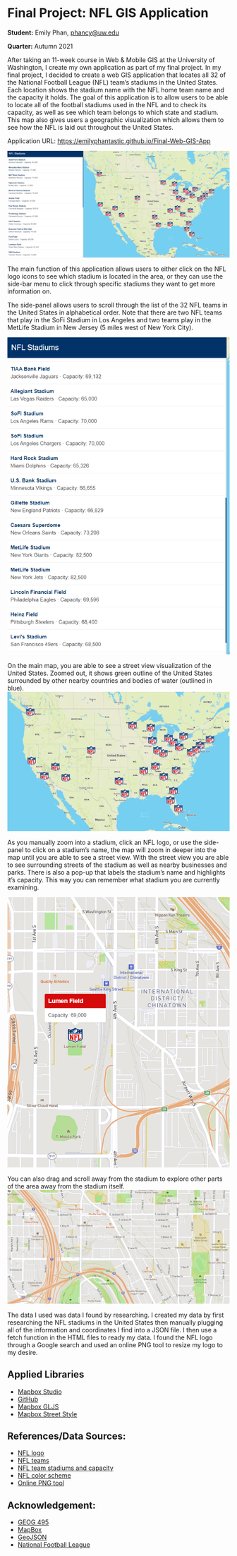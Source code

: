 # Final Project: NFL GIS Application
**Student:** Emily Phan, phancy@uw.edu

**Quarter:** Autumn 2021

After taking an 11-week course in Web & Mobile GIS at the University of Washington, I create my own application as part of my final project. In my final project, I decided to create a web GIS application that locates all 32 of the National Football League (NFL) team’s stadiums in the United States. Each location shows the stadium name with the NFL home team name and the capacity it holds. 
The goal of this application is to allow users to be able to locate all of the football stadiums used in the NFL and to check its capacity, as well as see which team belongs to which state and stadium. This map also gives users a geographic visualization which allows them to see how the NFL is laid out throughout the United States. 

Application URL: https://emilyphantastic.github.io/Final-Web-GIS-App 

![img](https://github.com/emilyphantastic/Final-Web-GIS-App/blob/main/img/fullapp.PNG)

The main function of this application allows users to either click on the NFL logo icons to see which stadium is located in the area, or they can use the side-bar menu to click through specific stadiums they want to get more information on.


The side-panel allows users to scroll through the list of the 32 NFL teams in the United States in alphabetical order. Note that there are two NFL teams that play in the SoFi Stadium in Los Angeles and two teams play in the MetLife Stadium in New Jersey (5 miles west of New York City). 

![img](https://github.com/emilyphantastic/Final-Web-GIS-App/blob/main/img/side-panel.png)

On the main map, you are able to see a street view visualization of the United States. Zoomed out, it shows green outline of the United States surrounded by other nearby countries and bodies of water (outlined in blue). 
![img](https://github.com/emilyphantastic/Final-Web-GIS-App/blob/main/img/map-zoom-out.png)

As you manually zoom into a stadium, click an NFL logo, or use the side-panel to click on a stadium’s name, the map will zoom in deeper into the map until you are able to see a street view. With the street view you are able to see surrounding streets of the stadium as well as nearby businesses and parks. There is also a pop-up that labels the stadium’s name and highlights it’s capacity. This way you can remember what stadium you are currently examining. 

![img](https://github.com/emilyphantastic/Final-Web-GIS-App/blob/main/img/street-view.png)

You can also drag and scroll away from the stadium to explore other parts of the area away from the stadium itself. 
![img](https://github.com/emilyphantastic/Final-Web-GIS-App/blob/main/img/street-view-two.png)

The data I used was data I found by researching. I created my data by first researching the NFL stadiums in the United States then manually plugging all of the information and coordinates I find into a JSON file. I then use a fetch function in the HTML files to ready my data. 
I found the NFL logo through a Google search and used an online PNG tool to resize my logo to my desire. 
## Applied Libraries
- [Mapbox Studio](https://studio.mapbox.com/)
- [GitHub](https://github.com/)
- [Mapbox GLJS](https://docs.mapbox.com/mapbox-gl-js/api/)
- [Mapbox Street Style](https://www.mapbox.com/maps/streets)

## References/Data Sources:
- [NFL logo]( https://en.wikipedia.org/wiki/National_Football_League)
- [NFL teams](https://www.nfl.com/teams/)
- [NFL team stadiums and capacity](https://geojango.com/pages/list-of-nfl-teams)
- [NFL color scheme](https://www.schemecolor.com/national-football-league-nfl-logo-colors.php)
- [Online PNG tool](https://onlinepngtools.com/resize-png)

## Acknowledgement:
- [GEOG 495](https://github.com/jakobzhao/geog495/tree/main/modules/module07)
- [MapBox](https://www.mapbox.com/)
- [GeoJSON]( https://geojson.io/#map=2/20.0/0.0)
- [National Football League](https://www.nfl.com/)
